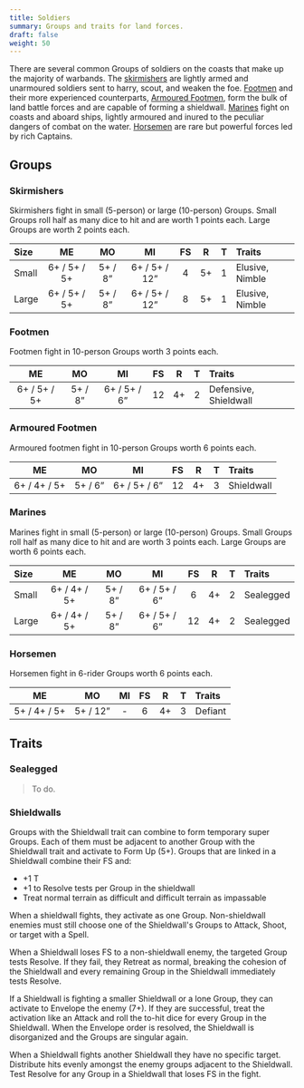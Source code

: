```yaml
---
title: Soldiers
summary: Groups and traits for land forces.
draft: false
weight: 50
---
```


There are several common Groups of soldiers on the coasts that make up the majority of warbands. The
[skirmishers][1] are lightly armed and unarmoured soldiers sent to harry, scout, and weaken the foe.
[Footmen][2] and their more experienced counterparts, [Armoured Footmen][3], form the bulk of land
battle forces and are capable of forming a shieldwall. [Marines][4] fight on coasts and aboard
ships, lightly armoured and inured to the peculiar dangers of combat on the water. [Horsemen][5] are
rare but powerful forces led by rich Captains.

## Groups

### Skirmishers

Skirmishers fight in small (5-person) or large (10-person) Groups. Small Groups roll half as many
dice to hit and are worth 1 points each. Large Groups are worth 2 points each.

| Size  |      ME      |   MO    |      MI       |  FS   |   R   |   T   |     Traits      |
| :---- | :----------: | :-----: | :-----------: | :---: | :---: | :---: | :-------------- |
| Small | 6+ / 5+ / 5+ | 5+ / 8” | 6+ / 5+ / 12” |   4   |  5+   |   1   | Elusive, Nimble |
| Large | 6+ / 5+ / 5+ | 5+ / 8” | 6+ / 5+ / 12” |   8   |  5+   |   1   | Elusive, Nimble |

### Footmen

Footmen fight in 10-person Groups worth 3 points each.

|      ME      |   MO    |      MI      |  FS   |   R   |   T   |        Traits         |
| :----------: | :-----: | :----------: | :---: | :---: | :---: | :-------------------- |
| 6+ / 5+ / 5+ | 5+ / 8” | 6+ / 5+ / 6” |  12   |  4+   |   2   | Defensive, Shieldwall |

### Armoured Footmen

Armoured footmen fight in 10-person Groups worth 6 points each.

|      ME      |   MO    |      MI      |  FS   |   R   |   T   |   Traits   |
| :----------: | :-----: | :----------: | :---: | :---: | :---: | :--------- |
| 6+ / 4+ / 5+ | 5+ / 6” | 6+ / 5+ / 6” |  12   |  4+   |   3   | Shieldwall |

### Marines

Marines fight in small (5-person) or large (10-person) Groups. Small Groups roll half as many dice
to hit and are worth 3 points each. Large Groups are worth 6 points each.

| Size  |      ME      |   MO    |      MI      |  FS   |   R   |   T   |  Traits   |
| :---- | :----------: | :-----: | :----------: | :---: | :---: | :---: | :-------- |
| Small | 6+ / 4+ / 5+ | 5+ / 8” | 6+ / 5+ / 6” |   6   |  4+   |   2   | Sealegged |
| Large | 6+ / 4+ / 5+ | 5+ / 8” | 6+ / 5+ / 6” |  12   |  4+   |   2   | Sealegged |

### Horsemen

Horsemen fight in 6-rider Groups worth 6 points each.

|      ME      |    MO    |  MI   |  FS   |   R   |   T   | Traits  |
| :----------: | :------: | :---: | :---: | :---: | :---: | :------ |
| 5+ / 4+ / 5+ | 5+ / 12” |   -   |   6   |  4+   |   3   | Defiant |

## Traits

### Sealegged

> To do.

### Shieldwalls

Groups with the Shieldwall trait can combine to form temporary super Groups. Each of them must be
adjacent to another Group with the Shieldwall trait and activate to Form Up (5+). Groups that are
linked in a Shieldwall combine their FS and:

- +1 T
- +1 to Resolve tests per Group in the shieldwall
- Treat normal terrain as difficult and difficult terrain as impassable

When a shieldwall fights, they activate as one Group. Non-shieldwall enemies must still choose one
of the Shieldwall's Groups to Attack, Shoot, or target with a Spell.

When a Shieldwall loses FS to a non-shieldwall enemy, the targeted Group tests Resolve. If they
fail, they Retreat as normal, breaking the cohesion of the Shieldwall and every remaining Group in
the Shieldwall immediately tests Resolve.

If a Shieldwall is fighting a smaller Shieldwall or a lone Group, they can activate to Envelope the
enemy (7+). If they are successful, treat the activation like an Attack and roll the to-hit dice for
every Group in the Shieldwall. When the Envelope order is resolved, the Shieldwall is disorganized
and the Groups are singular again.

When a Shieldwall fights another Shieldwall they have no specific target. Distribute hits evenly
amongst the enemy groups adjacent to the Shieldwall. Test Resolve for any Group in a Shieldwall
that loses FS in the fight.

<!-- Reference Links -->

[1]: #skirmishers
[2]: #footmen
[3]: #armoured-footmen
[4]: #marines
[5]: #horsemen
